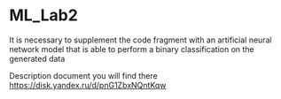 # ML_Lab2
It is necessary to supplement the code fragment with an artificial neural network model that is able to perform a binary classification on the generated data

Description document you will find there https://disk.yandex.ru/d/pnG1ZbxNQntKqw
